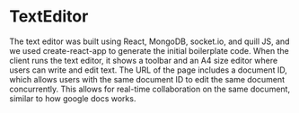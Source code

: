 # TextEditor

The text editor was built using React, MongoDB, socket.io, and quill JS, and we used create-react-app to generate the initial boilerplate code. When the client runs the text editor, it shows a toolbar and an A4 size editor where users can write and edit text. The URL of the page includes a document ID, which allows users with the same document ID to edit the same document concurrently. This allows for real-time collaboration on the same document, similar to how google docs works. 
